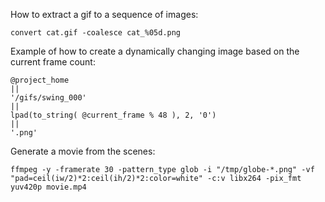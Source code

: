 How to extract a gif to a sequence of images:

```
convert cat.gif -coalesce cat_%05d.png
```

Example of how to create a dynamically changing image based on the current frame count:


```
@project_home 
||
'/gifs/swing_000'
|| 
lpad(to_string( @current_frame % 48 ), 2, '0') 
|| 
'.png'
```

Generate a movie from the scenes:

```
ffmpeg -y -framerate 30 -pattern_type glob -i "/tmp/globe-*.png" -vf "pad=ceil(iw/2)*2:ceil(ih/2)*2:color=white" -c:v libx264 -pix_fmt yuv420p movie.mp4
```